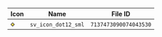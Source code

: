 | Icon | Name | File ID |
| ---  | ---  | ---     |
| ![](sv_icon_dot12_sml.png) | `sv_icon_dot12_sml` | `7137473090074043530` |
